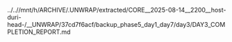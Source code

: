 ../..//mnt/h/ARCHIVE/.UNWRAP/extracted/CORE__2025-08-14__2200__host-duri-head-/__UNWRAP/37cd7f6acf/backup_phase5_day1_day7/day3/DAY3_COMPLETION_REPORT.md